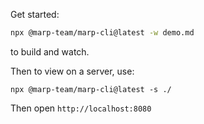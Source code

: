 Get started:


```bash
npx @marp-team/marp-cli@latest -w demo.md
```

to build and watch. 

Then to view on a server, use:

`npx @marp-team/marp-cli@latest -s ./`

Then open `http://localhost:8080`

